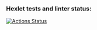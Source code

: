### Hexlet tests and linter status:
[![Actions Status](https://github.com/olegus76/php-project-lvl1/workflows/hexlet-check/badge.svg)](https://github.com/olegus76/php-project-lvl1/actions)